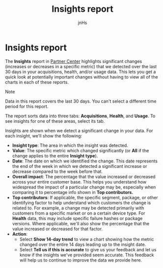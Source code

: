 ﻿---
author: jnHs
Description: The Insights report in Partner Center highlights significant changes about your apps.
title: Insights report
ms.author: wdg-dev-content
ms.date: 10/31/2018
ms.topic: article


keywords: windows 10, uwp, insight, trend, anomalies, anomaly, data changes
ms.localizationpriority: medium
---

# Insights report


The **Insights** report in [Partner Center](https://partner.microsoft.com/dashboard) highlights significant changes (increases or decreases in a specific metric) that we detected over the last 30 days in your acquisitions, health, and/or usage data. This lets you get a quick look at potentially important changes without having to view all of the charts in each of these reports.

> [!NOTE]
> Data in this report covers the last 30 days. You can't select a different time period for this report.

The report sorts data into three tabs: **Acquisitions**, **Health**, and **Usage**. To see insights for one of these areas, select its tab.

Insights are shown when we detect a significant change in your data. For each insight, we'll show the following:
- **Insight type**: The area in which the insight was detected.
- **Value**: The specific metric which changed significantly (or **All** if the change applies to the entire **Insight type**).
- **Date**: The date on which we identified the change. This date represents the end of the week in which we detected a significant increase or decrease compared to the week before that.
- **Overall impact**: The percentage that the value increased or decreased across your entire customer base. This helps you understand how widespread the impact of a particular change may be, especially when comparing it to percentage info shown in **Top contributors.**
- **Top contributors**: If applicable, the specific segment, package, or other identifying factor to help understand which customers the change is related to. For example, a change may be detected primarily with customers from a specific market or on a certain device type. For **Health** data, this may include specific failure hashes or package versions. Where applicable, we'll also show the percentage that the value increased or decreased for that factor.
- **Action**:
   - Select **Show 14-day trend** to view a chart showing how the metric changed over the entire 14 days leading up to the insight date.
   - Select **Tell us if this is accurate** to give us your feedback and let us know if the insights we've provided seem accurate. This feedback will help us to continue to improve the data we provide here. 

